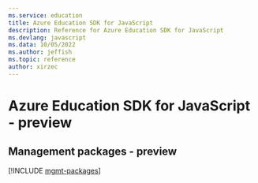```yaml
---
ms.service: education
title: Azure Education SDK for JavaScript
description: Reference for Azure Education SDK for JavaScript
ms.devlang: javascript
ms.data: 10/05/2022
ms.author: jeffish
ms.topic: reference
author: xirzec
---
```

# Azure Education SDK for JavaScript - preview

## Management packages - preview
[!INCLUDE [mgmt-packages](education-mgmt-index.md)]